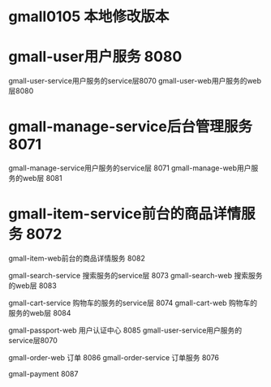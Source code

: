 # gmall0105 本地修改版本
# gmall-user用户服务 8080
gmall-user-service用户服务的service层8070
gmall-user-web用户服务的web层8080

# gmall-manage-service后台管理服务 8071
gmall-manage-service用户服务的service层  8071
gmall-manage-web用户服务的web层  8081

# gmall-item-service前台的商品详情服务 8072
gmall-item-web前台的商品详情服务  8082


gmall-search-service  搜索服务的service层  8073
gmall-search-web  搜索服务的web层  8083


gmall-cart-service  购物车的服务的service层  8074
gmall-cart-web  购物车的服务的web层  8084


gmall-passport-web  用户认证中心 8085
gmall-user-service用户服务的service层8070


gmall-order-web 订单 8086
gmall-order-service 订单服务  8076

gmall-payment 8087